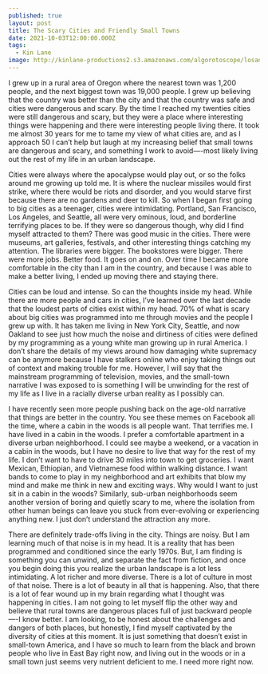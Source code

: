 ```yaml
---
published: true
layout: post
title: The Scary Cities and Friendly Small Towns
date: 2021-10-03T12:00:00.000Z
tags:
  - Kin Lane
image: http://kinlane-productions2.s3.amazonaws.com/algorotoscope/losangelescloudy/dali_three/file-00_00_35_50.jpg
---
```

I grew up in a rural area of Oregon where the nearest town was 1,200 people, and the next biggest town was 19,000 people. I grew up believing that the country was better than the city and that the country was safe and cities were dangerous and scary. By the time I reached my twenties cities were still dangerous and scary, but they were a place where interesting things were happening and there were interesting people living there. It took me almost 30 years for me to tame my view of what cities are, and as I approach 50 I can’t help but laugh at my increasing belief that small towns are dangerous and scary, and something I work to avoid—-most likely living out the rest of my life in an urban landscape.

Cities were always where the apocalypse would play out, or so the folks around me growing up told me. It is where the nuclear missiles would first strike, where there would be riots and disorder, and you would starve first because there are no gardens and deer to kill. So when I began first going to big cities as a teenager, cities were intimidating. Portland, San Francisco, Los Angeles, and Seattle, all were very ominous, loud, and borderline terrifying places to be. If they were so dangerous though, why did I find myself attracted to them? There was good music in the cities. There were museums, art galleries, festivals, and other interesting things catching my attention. The libraries were bigger. The bookstores were bigger. There were more jobs. Better food. It goes on and on. Over time I became more comfortable in the city than I am in the country, and because I was able to make a better living, I ended up moving there and staying there.

Cities can be loud and intense. So can the thoughts inside my head. While there are more people and cars in cities, I’ve learned over the last decade that the loudest parts of cities exist within my head. 70% of what is scary about big cities was programmed into me through movies and the people I grew up with. It has taken me living in New York City, Seattle, and now Oakland to see just how much the noise and dirtiness of cities were defined by my programming as a young white man growing up in rural America. I don’t share the details of my views around how damaging white supremacy can be anymore because I have stalkers online who enjoy taking things out of context and making trouble for me. However, I will say that the mainstream programming of television, movies, and the small-town narrative I was exposed to is something I will be unwinding for the rest of my life as I live in a racially diverse urban reality as I possibly can.

I have recently seen more people pushing back on the age-old narrative that things are better in the country. You see these memes on Facebook all the time, where a cabin in the woods is all people want. That terrifies me. I have lived in a cabin in the woods. I prefer a comfortable apartment in a diverse urban neighborhood. I could see maybe a weekend, or a vacation in a cabin in the woods, but I have no desire to live that way for the rest of my life. I don’t want to have to drive 30 miles into town to get groceries. I want Mexican, Ethiopian, and Vietnamese food within walking distance. I want bands to come to play in my neighborhood and art exhibits that blow my mind and make me think in new and exciting ways. Why would I want to just sit in a cabin in the woods? Similarly, sub-urban neighborhoods seem another version of boring and quietly scary to me, where the isolation from other human beings can leave you stuck from ever-evolving or experiencing anything new. I just don’t understand the attraction any more.

There are definitely trade-offs living in the city. Things are noisy. But I am learning much of that noise is in my head. It is a reality that has been programmed and conditioned since the early 1970s. But, I am finding is something you can unwind, and separate the fact from fiction, and once you begin doing this you realize the urban landscape is a lot less intimidating. A lot richer and more diverse. There is a lot of culture in most of that noise. There is a lot of beauty in all that is happening. Also, that there is a lot of fear wound up in my brain regarding what I thought was happening in cities. I am not going to let myself flip the other way and believe that rural towns are dangerous places full of just backward people—-I know better. I am looking, to be honest about the challenges and dangers of both places, but honestly, I find myself captivated by the diversity of cities at this moment. It is just something that doesn’t exist in small-town America, and I have so much to learn from the black and brown people who live in East Bay right now, and living out in the woods or in a small town just seems very nutrient deficient to me. I need more right now.